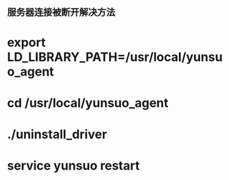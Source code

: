 ## 服务器连接被断开解决方法

# export LD_LIBRARY_PATH=/usr/local/yunsuo_agent

# cd /usr/local/yunsuo_agent

# ./uninstall_driver

# service yunsuo restart